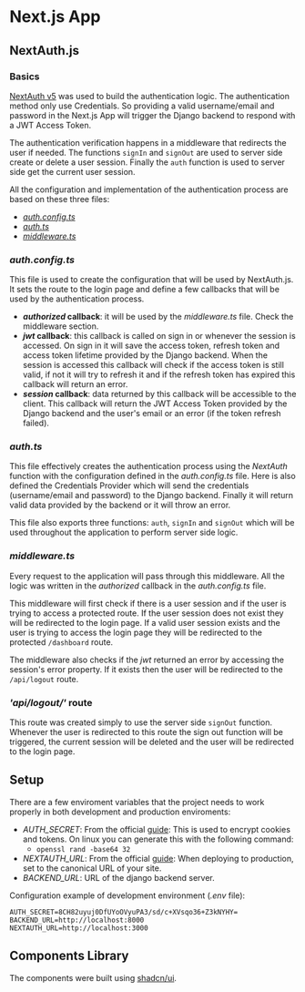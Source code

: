 # Next.js App



## NextAuth.js
### Basics
[NextAuth v5](https://authjs.dev/) was used to build the authentication logic. The authentication method only use Credentials. So providing a valid username/email and password in the Next.js App will trigger the Django backend to respond with a JWT Access Token.

The authentication verification happens in a middleware that redirects the user if needed. The functions `signIn` and `signOut` are used to server side create or delete a user session. Finally the `auth` function is used to server side get the current user session.

All the configuration and implementation of the authentication process are based on these three files:
- [*auth.config.ts*](/next_frontend/src/auth.config.ts)
- [*auth.ts*](/next_frontend/src/auth.ts)
- [*middleware.ts*](/next_frontend/src/middleware.ts)

### *auth.config.ts*
This file is used to create the configuration that will be used by NextAuth.js. It sets the route to the login page and define a few callbacks that will be used by the authentication process.

- **_authorized_ callback**: it will be used by the *middleware.ts* file. Check the middleware section.
- **_jwt_ callback**: this callback is called on sign in or whenever the session is accessed. On sign in it will save the access token, refresh token and access token lifetime provided by the Django backend. When the session is accessed this callback will check if the access token is still valid, if not it will try to refresh it and if the refresh token has expired this callback will return an error.
- **_session_ callback**: data returned by this callback will be accessible to the client. This callback will return the JWT Access Token provided by the Django backend and the user's email or an error (if the token refresh failed).

### *auth.ts*
This file effectively creates the authentication process using the *NextAuth* function with the configuration defined in the *auth.config.ts* file. Here is also defined the Credentials Provider which will send the credentials (username/email and password) to the Django backend. Finally it will return valid data provided by the backend or it will throw an error.

This file also exports three functions: `auth`, `signIn` and `signOut` which will be used throughout the application to perform server side logic.

### *middleware.ts*
Every request to the application will pass through this middleware. All the logic was written in the *authorized* callback in the *auth.config.ts* file. 

This middleware will first check if there is a user session and if the user is trying to access a protected route. If the user session does not exist they will be redirected to the login page. If a valid user session exists and the user is trying to access the login page they will be redirected to the protected `/dashboard` route.

The middleware also checks if the *jwt* returned an error by accessing the session's error property. If it exists then the user will be redirected to the `/api/logout` route.

### *'api/logout/'* route
This route was created simply to use the server side `signOut` function. Whenever the user is redirected to this route the sign out function will be triggered, the current session will be deleted and the user will be redirected to the login page.

## Setup
There are a few enviroment variables that the project needs to work properly in both development and production enviroments:
- *AUTH_SECRET*: From the official [guide](https://authjs.dev/getting-started/deployment): This is used to encrypt cookies and tokens. On linux you can generate this with the following command:
    - `openssl rand -base64 32`
- *NEXTAUTH_URL*: From the official [guide](https://authjs.dev/getting-started/deployment): When deploying to production, set to the canonical URL of your site.
- *BACKEND_URL*: URL of the django backend server.

Configuration example of development environment (*.env* file):
```
AUTH_SECRET=8CH82uyuj0DfUYoOVyuPA3/sd/c+XVsqo36+Z3kNYHY=
BACKEND_URL=http://localhost:8000
NEXTAUTH_URL=http://localhost:3000
```

## Components Library
The components were built using [shadcn/ui](https://ui.shadcn.com/).